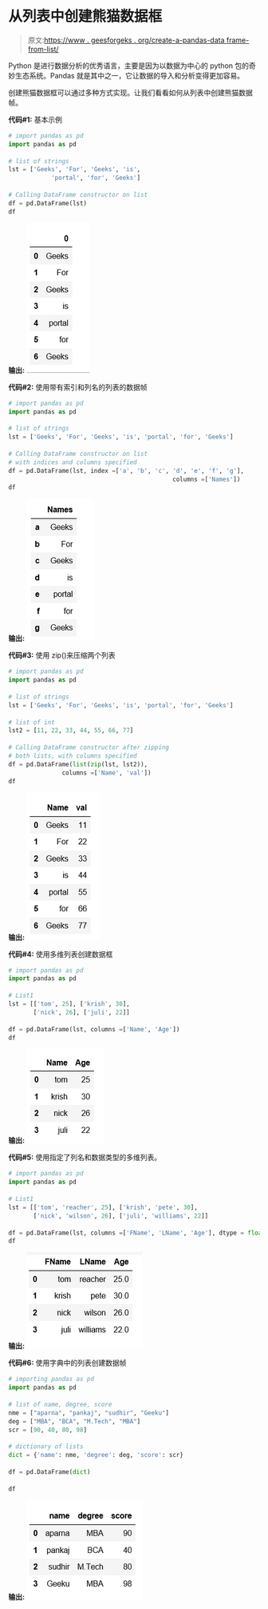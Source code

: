 # 从列表中创建熊猫数据框

> 原文:[https://www . geesforgeks . org/create-a-pandas-data frame-from-list/](https://www.geeksforgeeks.org/create-a-pandas-dataframe-from-lists/)

Python 是进行数据分析的优秀语言，主要是因为以数据为中心的 python 包的奇妙生态系统。Pandas 就是其中之一，它让数据的导入和分析变得更加容易。

创建熊猫数据框可以通过多种方式实现。让我们看看如何从列表中创建熊猫数据帧。

**代码#1:** 基本示例

```py
# import pandas as pd
import pandas as pd

# list of strings
lst = ['Geeks', 'For', 'Geeks', 'is', 
            'portal', 'for', 'Geeks']

# Calling DataFrame constructor on list
df = pd.DataFrame(lst)
df
```

**输出:**
![](img/ad61b1d33ff1b1958c0874c7dfc3461d.png)

**代码#2:** 使用带有索引和列名的列表的数据帧

```py
# import pandas as pd
import pandas as pd

# list of strings
lst = ['Geeks', 'For', 'Geeks', 'is', 'portal', 'for', 'Geeks']

# Calling DataFrame constructor on list
# with indices and columns specified
df = pd.DataFrame(lst, index =['a', 'b', 'c', 'd', 'e', 'f', 'g'],
                                              columns =['Names'])
df
```

**输出:**
![](img/578b570ecffc0014708d46f2c6d5a41f.png)

**代码#3:** 使用 zip()来压缩两个列表

```py
# import pandas as pd
import pandas as pd

# list of strings
lst = ['Geeks', 'For', 'Geeks', 'is', 'portal', 'for', 'Geeks']

# list of int
lst2 = [11, 22, 33, 44, 55, 66, 77]

# Calling DataFrame constructor after zipping
# both lists, with columns specified
df = pd.DataFrame(list(zip(lst, lst2)),
               columns =['Name', 'val'])
df
```

**输出:**
![](img/931a1223665b09a5a5fa4ec3037f848b.png)

**代码#4:** 使用多维列表创建数据框

```py
# import pandas as pd
import pandas as pd 

# List1 
lst = [['tom', 25], ['krish', 30],
       ['nick', 26], ['juli', 22]]

df = pd.DataFrame(lst, columns =['Name', 'Age'])
df
```

**输出:**
![](img/4e2109f9dc69a4bfa57ffc6dbb7a87d2.png)

**代码#5:** 使用指定了列名和数据类型的多维列表。

```py
# import pandas as pd
import pandas as pd 

# List1 
lst = [['tom', 'reacher', 25], ['krish', 'pete', 30],
       ['nick', 'wilson', 26], ['juli', 'williams', 22]]

df = pd.DataFrame(lst, columns =['FName', 'LName', 'Age'], dtype = float)
df
```

**输出:**
![](img/8f4d3513d5680be8ba8c1bdd5dfc14cc.png)

**代码#6:** 使用字典中的列表创建数据帧

```py
# importing pandas as pd 
import pandas as pd 

# list of name, degree, score
nme = ["aparna", "pankaj", "sudhir", "Geeku"]
deg = ["MBA", "BCA", "M.Tech", "MBA"]
scr = [90, 40, 80, 98]

# dictionary of lists 
dict = {'name': nme, 'degree': deg, 'score': scr} 

df = pd.DataFrame(dict)

df 
```

**输出:**
![](img/cd8d56581d8be7031d3acacd6dd66df6.png)
